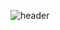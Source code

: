 ![header](https://capsule-render.vercel.app/api?type=Waving&text=Hello+I'm+Eunchong+Kim!&fontSize=40&fontAlign=30&fontColor=8181F7&desc=FRONYEND%ENGINEER)
